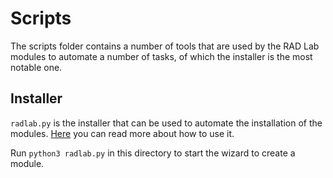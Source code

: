 # Scripts

The scripts folder contains a number of tools that are used by the RAD Lab modules to automate a number of tasks, of which the installer is the most notable one.

## Installer

`radlab.py` is the installer that can be used to automate the installation of the modules.  [Here](INSTALLER.md) you can read more about how to use it.

Run `python3 radlab.py` in this directory to start the wizard to create a module.

